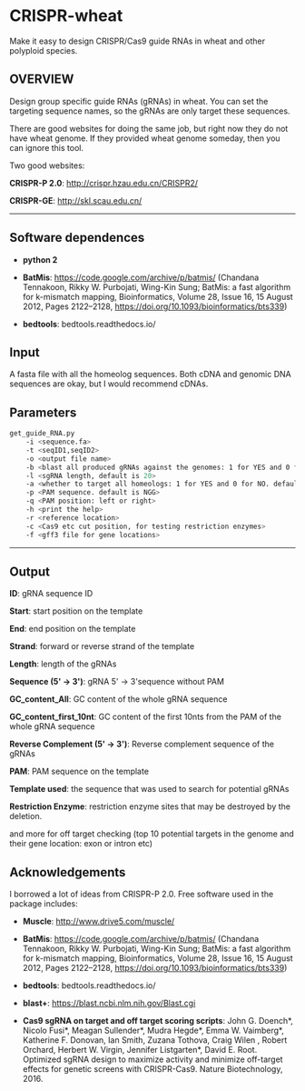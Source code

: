 # CRISPR-wheat
Make it easy to design CRISPR/Cas9 guide RNAs in wheat and other polyploid species.

## OVERVIEW

Design group specific guide RNAs (gRNAs) in wheat. You can set the targeting sequence names, so the gRNAs are only target these sequences.

There are good websites for doing the same job, but right now they do not have wheat genome. If they provided wheat genome someday, then you can ignore this tool.

Two good websites:

**CRISPR-P 2.0**: http://crispr.hzau.edu.cn/CRISPR2/

**CRISPR-GE**: http://skl.scau.edu.cn/

------

## Software dependences

- **python 2**

- **BatMis**: https://code.google.com/archive/p/batmis/ (Chandana Tennakoon, Rikky W. Purbojati, Wing-Kin Sung; BatMis: a fast algorithm for k-mismatch mapping, Bioinformatics, Volume 28, Issue 16, 15 August 2012, Pages 2122–2128, https://doi.org/10.1093/bioinformatics/bts339)

- **bedtools**: bedtools.readthedocs.io/

## Input

A fasta file with all the homeolog sequences. Both cDNA and genomic DNA sequences are okay, but I would recommend cDNAs.


## Parameters
``` sh
get_guide_RNA.py
	-i <sequence.fa>
	-t <seqID1,seqID2>
	-o <output file name>
	-b <blast all produced gRNAs against the genomes: 1 for YES and 0 for NO, default is NO>
	-l <sgRNA length, default is 20>
	-a <whether to target all homeologs: 1 for YES and 0 for NO. default is 1>
	-p <PAM sequence. default is NGG>
	-q <PAM position: left or right>
	-h <print the help>
	-r <reference location>
	-c <Cas9 etc cut position, for testing restriction enzymes>
	-f <gff3 file for gene locations>
```
------

## Output

**ID**: gRNA sequence ID

**Start**: start position on the template

**End**: end position on the template

**Strand**: forward or reverse strand of the template

**Length**: length of the gRNAs

**Sequence (5' -> 3')**: gRNA 5' -> 3'sequence without PAM

**GC_content_All**: GC content of the whole gRNA sequence

**GC_content_first_10nt**: GC content of the first 10nts from the PAM of the whole gRNA sequence

**Reverse Complement (5' -> 3')**: Reverse complement sequence of the gRNAs

**PAM**: PAM sequence on the template

**Template used**: the sequence that was used to search for potential gRNAs

**Restriction Enzyme**: restriction enzyme sites that may be destroyed by the deletion.

and more for off target checking (top 10 potential targets in the genome and their gene location: exon or intron etc)

## Acknowledgements

I borrowed a lot of ideas from CRISPR-P 2.0. Free software used in the package includes:

- **Muscle**: http://www.drive5.com/muscle/

- **BatMis**: https://code.google.com/archive/p/batmis/ (Chandana Tennakoon, Rikky W. Purbojati, Wing-Kin Sung; BatMis: a fast algorithm for k-mismatch mapping, Bioinformatics, Volume 28, Issue 16, 15 August 2012, Pages 2122–2128, https://doi.org/10.1093/bioinformatics/bts339)

- **bedtools**: bedtools.readthedocs.io/

- **blast+**: https://blast.ncbi.nlm.nih.gov/Blast.cgi

- **Cas9 sgRNA on target and off target scoring scripts**: John G. Doench*, Nicolo Fusi*, Meagan Sullender*, Mudra Hegde*, Emma W. Vaimberg*, Katherine F. Donovan, Ian Smith, Zuzana Tothova, Craig Wilen , Robert Orchard, Herbert W. Virgin, Jennifer Listgarten*, David E. Root. Optimized sgRNA design to maximize activity and minimize off-target effects for genetic screens with CRISPR-Cas9. Nature Biotechnology, 2016.











